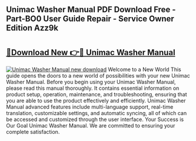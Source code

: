 ## Unimac Washer Manual PDF Download Free - Part-BO0 User Guide Repair - Service Owner Edition Azz9k

# <h2><a href="http://bc31953.oget.top/?id=Unimac+Washer+Manual">🔗Download New 👉🔴 Unimac Washer Manual</a></h2>

[![Unimac Washer Manual new download](https://i.imgur.com/5g1atiW.png)](http://bc31953.oget.top/?id=Unimac+Washer+Manual)
Welcome to a New World This guide opens the doors to a new world of possibilities with your new Unimac Washer Manual. Before you begin using your Unimac Washer Manual, please read this manual thoroughly. It contains essential information on product setup, operation, maintenance, and troubleshooting, ensuring that you are able to use the product effectively and efficiently. Unimac Washer Manual advanced features include multi-language support, real-time translation, customizable settings, and automatic syncing, all of which can be accessed and customized through the user interface. Your Success is Our Goal Unimac Washer Manual. We are committed to ensuring your complete satisfaction.
